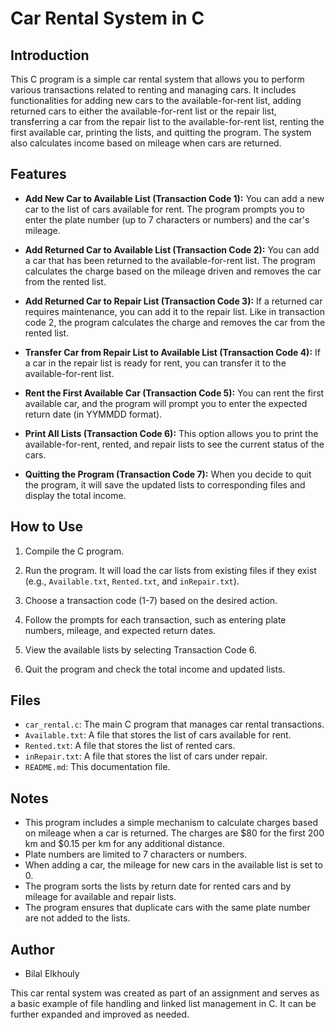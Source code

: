 # Car Rental System in C

## Introduction
This C program is a simple car rental system that allows you to perform various transactions related to renting and managing cars. It includes functionalities for adding new cars to the available-for-rent list, adding returned cars to either the available-for-rent list or the repair list, transferring a car from the repair list to the available-for-rent list, renting the first available car, printing the lists, and quitting the program. The system also calculates income based on mileage when cars are returned.

## Features
- **Add New Car to Available List (Transaction Code 1):** You can add a new car to the list of cars available for rent. The program prompts you to enter the plate number (up to 7 characters or numbers) and the car's mileage.

- **Add Returned Car to Available List (Transaction Code 2):** You can add a car that has been returned to the available-for-rent list. The program calculates the charge based on the mileage driven and removes the car from the rented list.

- **Add Returned Car to Repair List (Transaction Code 3):** If a returned car requires maintenance, you can add it to the repair list. Like in transaction code 2, the program calculates the charge and removes the car from the rented list.

- **Transfer Car from Repair List to Available List (Transaction Code 4):** If a car in the repair list is ready for rent, you can transfer it to the available-for-rent list.

- **Rent the First Available Car (Transaction Code 5):** You can rent the first available car, and the program will prompt you to enter the expected return date (in YYMMDD format).

- **Print All Lists (Transaction Code 6):** This option allows you to print the available-for-rent, rented, and repair lists to see the current status of the cars.

- **Quitting the Program (Transaction Code 7):** When you decide to quit the program, it will save the updated lists to corresponding files and display the total income.

## How to Use
1. Compile the C program.
2. Run the program. It will load the car lists from existing files if they exist (e.g., `Available.txt`, `Rented.txt`, and `inRepair.txt`).

3. Choose a transaction code (1-7) based on the desired action.
4. Follow the prompts for each transaction, such as entering plate numbers, mileage, and expected return dates.
5. View the available lists by selecting Transaction Code 6.
6. Quit the program and check the total income and updated lists.

## Files
- `car_rental.c`: The main C program that manages car rental transactions.
- `Available.txt`: A file that stores the list of cars available for rent.
- `Rented.txt`: A file that stores the list of rented cars.
- `inRepair.txt`: A file that stores the list of cars under repair.
- `README.md`: This documentation file.

## Notes
- This program includes a simple mechanism to calculate charges based on mileage when a car is returned. The charges are $80 for the first 200 km and $0.15 per km for any additional distance.
- Plate numbers are limited to 7 characters or numbers.
- When adding a car, the mileage for new cars in the available list is set to 0.
- The program sorts the lists by return date for rented cars and by mileage for available and repair lists.
- The program ensures that duplicate cars with the same plate number are not added to the lists.

## Author
- Bilal Elkhouly

This car rental system was created as part of an assignment and serves as a basic example of file handling and linked list management in C. It can be further expanded and improved as needed.
